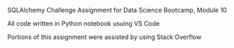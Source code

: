 SQLAlchemy Challenge Assignment for Data Science Bootcamp, Module 10

All code written in Python notebook usuing VS Code

Portions of this assignment were assisted by using Stack Overflow
